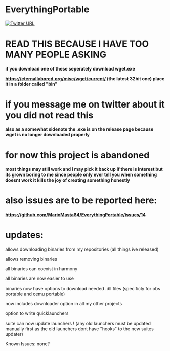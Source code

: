 # EverythingPortable

[![Twitter URL](https://img.shields.io/twitter/url/https/twitter.com/fold_left.svg?style=social&label=Follow%20%40MarioMasta64)](https://twitter.com/MarioMasta64)

# READ THIS BECAUSE I HAVE TOO MANY PEOPLE ASKING

**if you download one of these seperately download wget.exe**

**https://eternallybored.org/misc/wget/current/ (the latest 32bit one) place it in a folder called "bin"**

# if you message me on twitter about it you did not read this

**also as a somewhat sidenote the .exe is on the release page because wget is no longer downloaded properly**

# for now this project is abandoned

**most things may still work and i may pick it back up if there is interest but its grown boring to me since people only ever tell you when something doesnt work it kills the joy of creating something honestly**

# also issues are to be reported here:

**https://github.com/MarioMasta64/EverythingPortable/issues/14**

# updates:

allows downloading binaries from my repositories (all things ive released)

allows removing binaries

all binaries can coexist in harmony

all binaries are now easier to use

binaries now have options to download needed .dll files (specificly for obs portable and cemu portable)

now includes downloader option in all my other projects

option to write quicklaunchers

suite can now update launchers ! (any old launchers must be updated manually first as the old launchers dont have "hooks" to the new suites updater)

Known Issues:
none?

